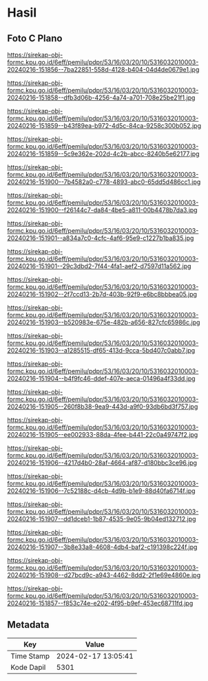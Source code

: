 # Hasil

## Foto C Plano

https://sirekap-obj-formc.kpu.go.id/6eff/pemilu/pdpr/53/16/03/20/10/5316032010003-20240216-151856--7ba22851-558d-4128-b404-04d4de0679e1.jpg

https://sirekap-obj-formc.kpu.go.id/6eff/pemilu/pdpr/53/16/03/20/10/5316032010003-20240216-151858--dfb3d06b-4256-4a74-a701-708e25be21f1.jpg

https://sirekap-obj-formc.kpu.go.id/6eff/pemilu/pdpr/53/16/03/20/10/5316032010003-20240216-151859--b43f89ea-b972-4d5c-84ca-9258c300b052.jpg

https://sirekap-obj-formc.kpu.go.id/6eff/pemilu/pdpr/53/16/03/20/10/5316032010003-20240216-151859--5c9e362e-202d-4c2b-abcc-8240b5e62177.jpg

https://sirekap-obj-formc.kpu.go.id/6eff/pemilu/pdpr/53/16/03/20/10/5316032010003-20240216-151900--7b4582a0-c778-4893-abc0-65dd5d486cc1.jpg

https://sirekap-obj-formc.kpu.go.id/6eff/pemilu/pdpr/53/16/03/20/10/5316032010003-20240216-151900--f26144c7-da84-4be5-a811-00b4478b7da3.jpg

https://sirekap-obj-formc.kpu.go.id/6eff/pemilu/pdpr/53/16/03/20/10/5316032010003-20240216-151901--a834a7c0-4cfc-4af6-95e9-c1227b1ba835.jpg

https://sirekap-obj-formc.kpu.go.id/6eff/pemilu/pdpr/53/16/03/20/10/5316032010003-20240216-151901--29c3dbd2-7f44-4fa1-aef2-d7597d11a562.jpg

https://sirekap-obj-formc.kpu.go.id/6eff/pemilu/pdpr/53/16/03/20/10/5316032010003-20240216-151902--2f7ccd13-2b7d-403b-92f9-e6bc8bbbea05.jpg

https://sirekap-obj-formc.kpu.go.id/6eff/pemilu/pdpr/53/16/03/20/10/5316032010003-20240216-151903--b520983e-675e-482b-a656-827cfc65986c.jpg

https://sirekap-obj-formc.kpu.go.id/6eff/pemilu/pdpr/53/16/03/20/10/5316032010003-20240216-151903--a1285515-df65-413d-9cca-5bd407c0abb7.jpg

https://sirekap-obj-formc.kpu.go.id/6eff/pemilu/pdpr/53/16/03/20/10/5316032010003-20240216-151904--b4f9fc46-ddef-407e-aeca-01496a4f33dd.jpg

https://sirekap-obj-formc.kpu.go.id/6eff/pemilu/pdpr/53/16/03/20/10/5316032010003-20240216-151905--260f8b38-9ea9-443d-a9f0-93db6bd3f757.jpg

https://sirekap-obj-formc.kpu.go.id/6eff/pemilu/pdpr/53/16/03/20/10/5316032010003-20240216-151905--ee002933-88da-4fee-b441-22c0a49747f2.jpg

https://sirekap-obj-formc.kpu.go.id/6eff/pemilu/pdpr/53/16/03/20/10/5316032010003-20240216-151906--4217d4b0-28af-4664-af87-d180bbc3ce96.jpg

https://sirekap-obj-formc.kpu.go.id/6eff/pemilu/pdpr/53/16/03/20/10/5316032010003-20240216-151906--7c52188c-d4cb-4d9b-b1e9-88d40fa6714f.jpg

https://sirekap-obj-formc.kpu.go.id/6eff/pemilu/pdpr/53/16/03/20/10/5316032010003-20240216-151907--dd1dceb1-1b87-4535-9e05-9b04ed132712.jpg

https://sirekap-obj-formc.kpu.go.id/6eff/pemilu/pdpr/53/16/03/20/10/5316032010003-20240216-151907--3b8e33a8-4608-4db4-baf2-c191398c224f.jpg

https://sirekap-obj-formc.kpu.go.id/6eff/pemilu/pdpr/53/16/03/20/10/5316032010003-20240216-151908--d27bcd9c-a943-4462-8dd2-2f1e69e4860e.jpg

https://sirekap-obj-formc.kpu.go.id/6eff/pemilu/pdpr/53/16/03/20/10/5316032010003-20240216-151857--f853c74e-e202-4f95-b9ef-453ec68711fd.jpg


## Metadata

| Key        | Value               |
| ---------- | ------------------- |
| Time Stamp | 2024-02-17 13:05:41 |
| Kode Dapil | 5301                |



